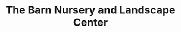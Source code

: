 ---
title: "The Barn Nursery and Landscape Center"
url: /cary/the-barn-nursery-and-landscape-center/
shop: garden centre
---